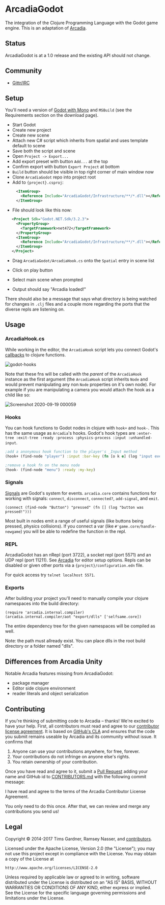 ArcadiaGodot
=======
The integration of the Clojure Programming Language with the Godot game engine. This is an adaptation of [Arcadia](https://github.com/arcadia-unity/Arcadia/).

Status
------
ArcadiaGodot is at a 1.0 release and the existing API should not change.

Community
---------
- [Gittr/IRC](https://gitter.im/arcadia-unity/Arcadia)


Setup
----------
You'll need a version of [Godot with Mono](https://godotengine.org/download) and `MSBuild` (see the Requirements section on the download page).

- Start Godot
- Create new project
- Create new scene
- Attach new C# script which inherits from spatial and uses template default to scene
- Save both the script and scene
- Open `Project -> Export...`
- Add export preset with button `Add...` at the top
- Confirm export with button `Export Project` at bottom
- `Build` button should be visible in top right corner of main window now
- Clone `ArcadiaGodot` repo into project root
- Add to `{project}.csproj`:

```xml
     <ItemGroup>
       <Reference Include="ArcadiaGodot/Infrastructure/**/*.dll"></Reference>
     </ItemGroup>
```

 - File should look like this now:
```xml
   <Project Sdk="Godot.NET.Sdk/3.2.3">
     <PropertyGroup>
       <TargetFramework>net472</TargetFramework>
     </PropertyGroup>
     <ItemGroup>
       <Reference Include="ArcadiaGodot/Infrastructure/**/*.dll"></Reference>
     </ItemGroup>
   </Project>
```

- Drag `ArcadiaGodot/ArcadiaHook.cs` onto the `Spatial` entry in scene list
- Click on play button
- Select main scene when prompted

- Output should say "Arcadia loaded!"

There should also be a message that says what directory is being watched for changes in `.clj` files and a couple more regarding the ports that the diverse repls are listening on.

Usage
-----

### ArcadiaHook.cs

While working in the editor, the `ArcadiaHook` script lets you connect Godot's [callbacks](https://docs.godotengine.org/en/stable/getting_started/step_by_step/scripting_continued.html#overridable-functions) to clojure functions.

![godot-hooks](https://user-images.githubusercontent.com/2467644/32961551-f5a26e12-cb96-11e7-88cb-6805067b3ec0.png)

Note that these fns will be called with the *parent* of the `ArcadiaHook` instance as the first argument (the `ArcadiaHook` script inherits `Node` and would prevent manipulating any non `Node` properties on it's own node).  For example if you are manipulating a camera you would attach the hook as a child like so:

![Screenshot 2020-09-19 000059](https://user-images.githubusercontent.com/2467644/93654101-d5ed0d00-f9e9-11ea-8c67-53df86244af1.jpg)

### Hooks

You can hook functions to Godot nodes in clojure with `hook+` and `hook-`.  This has the same usage as `Arcadia`'s hooks. Godot's hook types are `:enter-tree :exit-tree :ready :process :physics-process :input :unhandled-input`.

```clj
;add a anonymous hook function to the player's _Input method
(hook+ (find-node "player") :input :bar-key (fn [o k e] (log "input event:" e)))

;remove a hook fn on the menu node
(hook- (find-node "menu") :ready :my-key)
```

### Signals

[Signals](https://docs.godotengine.org/en/stable/getting_started/step_by_step/signals.html) are Godot's system for events. `arcadia.core` contains functions for working with signals: `connect`, `disconnect`, `connected?`, `add-signal`, and `emit`.

`(connect (find-node "Button") "pressed" (fn [] (log "button was pressed!")))`

Most built in nodes emit a range of useful signals (like buttons being pressed, physics collisions). If you connect a var (like `#'game.core/handle-newgame`) you will be able to redefine the function in the repl.

### REPL

ArcadiaGodot has an nRepl (port 3722), a socket repl (port 5571) and an UDP repl (port 11211). See [Arcadia](https://github.com/arcadia-unity/Arcadia/) for editor setup options.  Repls can be disabled or given other ports via a `{project}/configuration.edn` file.

For quick access try `telnet localhost 5571`.

### Exports

After building your project you'll need to manually compile your clojure namespaces into the build directory:

```
(require 'arcadia.internal.compiler)
(arcadia.internal.compiler/aot "export/dlls" ['selfsame.core])
```

The entire dependency tree for the given namespaces will be compiled as well.

Note: the path must allready exist. You can place dlls in the root build directory or a folder named "dlls".


## Differences from Arcadia Unity

Notable Arcadia features missing from ArcadiaGodot:

* package manager 
* Editor side clojure environment
* reader literals and object serialization

Contributing
------------
If you're thinking of submitting code to Arcadia – thanks! We're excited to have your help. First, all contributors must read and agree to our [contributor license agreement](./CONTRIBUTOR-LICENSE-AGREEMENT.md). It is based on [GitHub's CLA](https://cla.github.com/) and ensures that the code you submit remains useable by Arcadia and its community without issue. It confirms that

1. Anyone can use your contributions anywhere, for free, forever.
2. Your contributions do not infringe on anyone else's rights.
3. You retain ownership of your contribution.

Once you have read and agree to it, submit a [Pull Request](https://github.com/arcadia-unity/Arcadia/pull/new) adding your name and GitHub id to [CONTRIBUTORS.md](./CONTRIBUTORS.md) with the following commit message:

I have read and agree to the terms of the Arcadia Contributor License Agreement.

You only need to do this once. After that, we can review and merge any contributions you send us!


Legal
-----
Copyright © 2014-2017 Tims Gardner, Ramsey Nasser, and [contributors](./CONTRIBUTORS.md).

Licensed under the Apache License, Version 2.0 (the "License"); you may not use this project except in compliance with the License. You may obtain a copy of the License at

```
http://www.apache.org/licenses/LICENSE-2.0
```

Unless required by applicable law or agreed to in writing, software distributed under the License is distributed on an "AS IS" BASIS, WITHOUT WARRANTIES OR CONDITIONS OF ANY KIND, either express or implied. See the License for the specific language governing permissions and limitations under the License.

